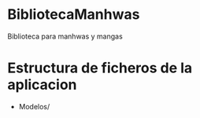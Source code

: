 # BibliotecaManhwas
Biblioteca para manhwas y mangas

# Estructura de ficheros de la aplicacion
* Modelos/

